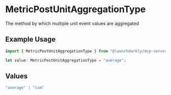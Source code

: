 # MetricPostUnitAggregationType

The method by which multiple unit event values are aggregated

## Example Usage

```typescript
import { MetricPostUnitAggregationType } from "@launchdarkly/mcp-server/models/components";

let value: MetricPostUnitAggregationType = "average";
```

## Values

```typescript
"average" | "sum"
```